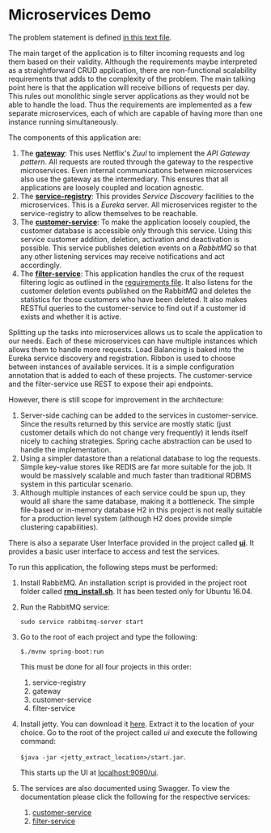 # Microservices Demo

The problem statement is defined [in this text file](Code_evaluation.txt).

The main target of the application is to filter incoming requests and log them based on their validity. Although the requirements maybe interpreted as a straightforward CRUD application, there are non-functional scalability requirements that adds to the complexity of the problem. The main talking point here is that the application will receive billions of requests per day. This rules out monolithic single server applications as they would not be able to handle the load. Thus the requirements are implemented as a few separate microservices, each of which are capable of having more than one instance running simultaneously.

The components of this application are:

1. The [**gateway**](gateway): This uses Netflix's *Zuul* to implement the *API Gateway pattern*. All requests are routed through the gateway to the respective microservices. Even internal communications between microservices also use the gateway as the intermediary. This ensures that all applications are loosely coupled and location agnostic.
2. The [**service-registry**](service-registry): This provides *Service Discovery* facilities to the microservices. This is a *Eureka* server. All microservices register to the service-registry to allow themselves to be reachable.
3. The [**customer-service**](customer-service): To make the application loosely coupled, the customer database is accessible only through this service. Using this service customer addition, deletion, activation and deactivation is possible. This service publishes deletion events on a *RabbitMQ* so that any other listening services may receive notifications and act accordingly.
4. The [**filter-service**](filter-service): This application handles the crux of the request filtering logic as outlined in the [requirements file](Code_evaluation.txt). It also listens for the customer deletion events published on the RabbitMQ and deletes the statistics for those customers who have been deleted. It also makes RESTful queries to the customer-service to find out if a customer id exists and whether it is active.

Splitting up the tasks into microservices allows us to scale the application to our needs. Each of these microservices can have multiple instances which allows them to handle more requests. Load Balancing is baked into the Eureka service discovery and registration. Ribbon is used to choose between instances of available services. It is a simple configuration annotation that is added to each of these projects. The customer-service and the filter-service use REST to expose their api endpoints.

However, there is still scope for improvement in the architecture:

1. Server-side caching can be added to the services in customer-service. Since the results returned by this service are mostly static (just customer details which do not change very frequently) it lends itself nicely to caching strategies. Spring cache abstraction can be used to handle the implementation.
2. Using a simpler datastore than a relational database to log the requests. Simple key-value stores like REDIS are far more suitable for the job. It would be massively scalable and much faster than traditional RDBMS system in this particular scenario.
3. Although multiple instances of each service could be spun up, they would all share the same database, making it a bottleneck. The simple file-based or in-memory database H2 in this project is not really suitable for a production level system (although H2 does provide simple clustering capabilities).

There is also a separate User Interface provided in the project called [**ui**](ui). It provides a basic user interface to access and test the services.

To run this application, the following steps must be performed:

1. Install RabbitMQ. An installation script is provided in the project root folder called [**rmq_install.sh**](rmq_install.sh). It has been tested only for Ubuntu 16.04. 
2. Run the RabbitMQ service:

    `sudo service rabbitmq-server start`

3. Go to the root of each project and type the following:

    `$./mvnw spring-boot:run`

    This must be done for all four projects in this order:

    1. service-registry
    2. gateway
    3. customer-service
    4. filter-service

4. Install jetty. You can download it [here](https://www.eclipse.org/jetty/download.html). Extract it to the location of your choice. Go to the root of the project called *ui* and execute the following command:

    `$java -jar <jetty_extract_location>/start.jar`.

    This starts up the UI at [localhost:9090/ui](http://localhost:9090/ui).

5. The services are also documented using Swagger. To view the documentation please click the following for the respective services:
	
	1. [customer-service](http://localhost:8080/documentation/swagger-ui/index.html)
	2. [filter-service](http://localhost:8081/documentation/swagger-ui/index.html)




